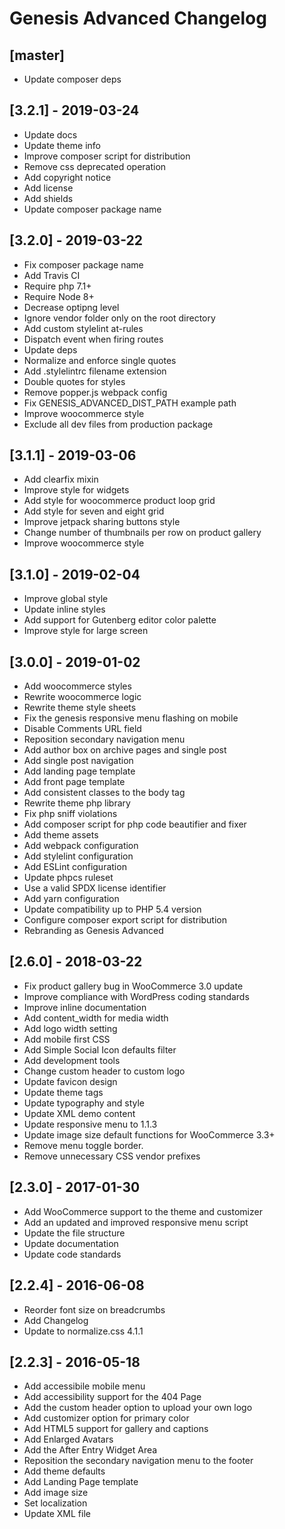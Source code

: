 # Genesis Advanced Changelog

## [master]
* Update composer deps

## [3.2.1] - 2019-03-24
* Update docs
* Update theme info
* Improve composer script for distribution
* Remove css deprecated operation
* Add copyright notice
* Add license
* Add shields
* Update composer package name

## [3.2.0] - 2019-03-22
* Fix composer package name
* Add Travis CI
* Require php 7.1+
* Require Node 8+
* Decrease optipng level
* Ignore vendor folder only on the root directory
* Add custom stylelint at-rules
* Dispatch event when firing routes
* Update deps
* Normalize and enforce single quotes
* Add .stylelintrc filename extension
* Double quotes for styles
* Remove popper.js webpack config
* Fix GENESIS_ADVANCED_DIST_PATH example path
* Improve woocommerce style
* Exclude all dev files from production package

## [3.1.1] - 2019-03-06
* Add clearfix mixin
* Improve style for widgets
* Add style for woocommerce product loop grid
* Add style for seven and eight grid
* Improve jetpack sharing buttons style
* Change number of thumbnails per row on product gallery
* Improve woocommerce style

## [3.1.0] - 2019-02-04
* Improve global style
* Update inline styles
* Add support for Gutenberg editor color palette
* Improve style for large screen

## [3.0.0] - 2019-01-02
* Add woocommerce styles
* Rewrite woocommerce logic
* Rewrite theme style sheets
* Fix the genesis responsive menu flashing on mobile
* Disable Comments URL field
* Reposition secondary navigation menu
* Add author box on archive pages and single post
* Add single post navigation
* Add landing page template
* Add front page template
* Add consistent classes to the body tag
* Rewrite theme php library
* Fix php sniff violations
* Add composer script for php code beautifier and fixer
* Add theme assets
* Add webpack configuration
* Add stylelint configuration
* Add ESLint configuration
* Update phpcs ruleset
* Use a valid SPDX license identifier
* Add yarn configuration
* Update compatibility up to PHP 5.4 version
* Configure composer export script for distribution
* Rebranding as Genesis Advanced

## [2.6.0] - 2018-03-22
* Fix product gallery bug in WooCommerce 3.0 update
* Improve compliance with WordPress coding standards
* Improve inline documentation
* Add content_width for media width
* Add logo width setting
* Add mobile first CSS
* Add Simple Social Icon defaults filter
* Add development tools
* Change custom header to custom logo
* Update favicon design
* Update theme tags
* Update typography and style
* Update XML demo content
* Update responsive menu to 1.1.3
* Update image size default functions for WooCommerce 3.3+
* Remove menu toggle border.
* Remove unnecessary CSS vendor prefixes

## [2.3.0] - 2017-01-30
* Add WooCommerce support to the theme and customizer
* Add an updated and improved responsive menu script
* Update the file structure
* Update documentation
* Update code standards

## [2.2.4] - 2016-06-08
* Reorder font size on breadcrumbs
* Add Changelog
* Update to normalize.css 4.1.1

## [2.2.3] - 2016-05-18
* Add accessibile mobile menu
* Add accessibility support for the 404 Page
* Add the custom header option to upload your own logo
* Add customizer option for primary color
* Add HTML5 support for gallery and captions
* Add Enlarged Avatars
* Add the After Entry Widget Area
* Reposition the secondary navigation menu to the footer
* Add theme defaults
* Add Landing Page template
* Add image size
* Set localization
* Update XML file
